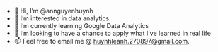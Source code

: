 - 👋 Hi, I’m @annguyenhuynh
- 👀 I’m interested in data analytics
- 🌱 I’m currently learning Google Data Analytics
- 💞️ I’m looking to have a chance to apply what I've learned in real life
- 📫 Feel free to email me @ huynhleanh.270897@gmail.com. 

<!---
annguyenhuynh/annguyenhuynh is a ✨ special ✨ repository because its `README.md` (this file) appears on your GitHub profile.
You can click the Preview link to take a look at your changes.
--->
